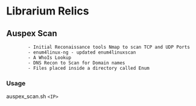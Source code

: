 # Librarium Relics
## Auspex Scan 
            - Initial Reconaissance tools Nmap to scan TCP and UDP Ports
            - enum4linux-ng - updated enum4linuxscan
            - A WhoIs Lookup
            - DNS Recon to Scan for Domain names
            - Files placed inside a directory called Enum
### Usage
auspex_scan.sh `<IP>`
